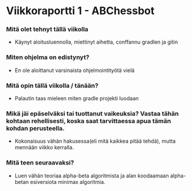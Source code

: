 Viikkoraportti 1 - ABChessbot
========

### Mitä olet tehnyt tällä viikolla

- Käynyt aloitusluennolla, miettinyt aihetta, conffannu gradlen ja gitin

### Miten ohjelma on edistynyt?

- En ole aloittanut varsinaista ohjelmointityötä vielä

### Mitä opin tällä viikolla / tänään?

- Palautin taas mieleen miten gradle projekti luodaan

### Mikä jäi epäselväksi tai tuottanut vaikeuksia? Vastaa tähän kohtaan rehellisesti, koska saat tarvittaessa apua tämän kohdan perusteella.

- Kokonaisuus vähän hakusessa(eli mitä kaikkea pitää tehdä), mutta mennään viikko kerralla.

### Mitä teen seuraavaksi?

- Luen vähän teoriaa alpha-beta algoritmista ja alan koodaamaan alpha-betan esiversiota minimax algoritmia.


